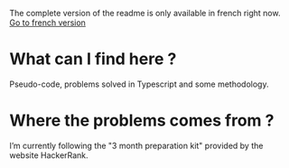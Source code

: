 The complete version of the readme is only available in french right now.  
[Go to french version](./README.fr.md)

# What can I find here ?

Pseudo-code, problems solved in Typescript and some methodology.

# Where the problems comes from ?

I’m currently following the "3 month preparation kit" provided by the website HackerRank.
